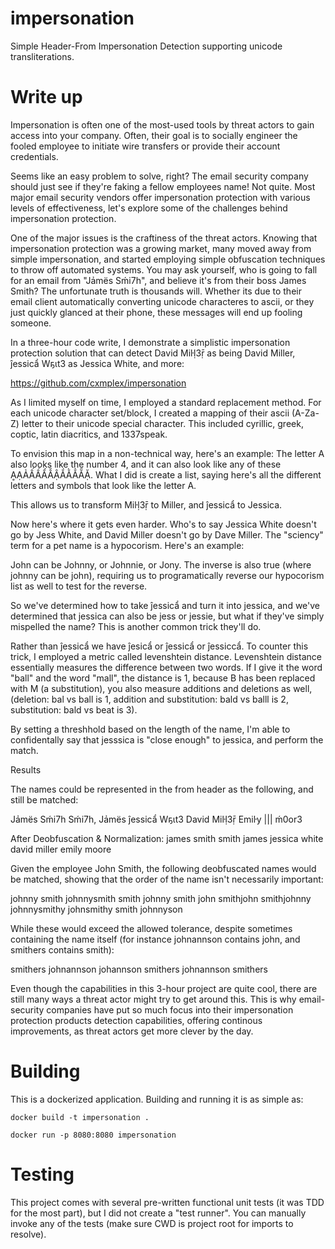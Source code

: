 # impersonation
Simple Header-From Impersonation Detection supporting unicode transliterations.

# Write up

Impersonation is often one of the most-used tools by threat actors to gain access into your company. Often, their goal is to socially engineer the fooled employee to initiate wire transfers or provide their account credentials.

Seems like an easy problem to solve, right? The email security company should just see if they're faking a fellow employees name! Not quite. Most major email security vendors offer impersonation protection with various levels of effectiveness, let's explore some of the challenges behind impersonation protection.

One of the major issues is the craftiness of the threat actors. Knowing that impersonation protection was a growing market, many moved away from simple impersonation, and started employing simple obfuscation techniques to throw off automated systems. You may ask yourself, who is going to fall for an email from "Jẚmës Sḿi7h", and believe it's from their boss James Smith? The unfortunate truth is thousands will. Whether its due to their email client automatically converting unicode characteres to ascii, or they just quickly glanced at their phone, these messages will end up fooling someone.

In a three-hour code write, I demonstrate a simplistic impersonation protection solution that can detect David Miŀḷ3ṝ as being David Miller, ĵessicẩ Wҕιt3 as Jessica White, and more:

https://github.com/cxmplex/impersonation

As I limited myself on time, I employed a standard replacement method. For each unicode character set/block, I created a mapping of their ascii (A-Za-Z) letter to their unicode special character. This included cyrillic, greek, coptic, latin diacritics, and 1337speak. 

To envision this map in a non-technical way, here's an example: The letter A also looks like the number 4, and it can also look like any of these ḀẠẢẤẦẨẪẬẮẰẲẴẶ. What I did is create a list, saying here's all the different letters and symbols that look like the letter A.

This allows us to transform Miŀḷ3ṝ to Miller, and ĵessicẩ to Jessica.

Now here's where it gets even harder. Who's to say Jessica White doesn't go by Jess White, and David Miller doesn't go by Dave Miller. The "sciency" term for a pet name is a hypocorism. Here's an example:

John can be Johnny, or Johnnie, or Jony. The inverse is also true (where johnny can be john), requiring us to programatically reverse our hypocorism list as well to test for the reverse.

So we've determined how to take ĵessicẩ and turn it into jessica, and we've determined that jessica can also be jess or jessie, but what if they've simply mispelled the name? This is another common trick they'll do.

Rather than ĵessicẩ we have ĵesicẩ or ĵessicẩ or ĵessiccẩ. To counter this trick, I employed a metric called levenshtein distance. Levenshtein distance essentially measures the difference between two words. If I give it the word "ball" and the word "mall", the distance is 1, because B has been replaced with M (a substitution), you also measure additions and deletions as well, (deletion: bal vs ball is 1, addition and substitution: bald vs balll is 2, substitution: bald vs beat is 3).

By setting a threshhold based on the length of the name, I'm able to confidentally say that jesssica is "close enough" to jessica, and perform the match.

Results

The names could be represented in the from header as the following, and still be matched:

Jẚmës Sḿi7h
Sḿi7h, Jẚmës
ĵessicẩ Wҕιt3
David Miŀḷ3ṝ
Emiŀу ||| ḿ0or3

After Deobfuscation & Normalization:
james smith
smith james
jessica white
david miller
emily moore

Given the employee John Smith, the following deobfuscated names would be matched, showing that the order of the name isn't necessarily important:

johnny smith
johnnysmith
smith johnny
smith john
smithjohn
smithjohnny
johnnysmithy
johnsmithy
smith johnnyson

While these would exceed the allowed tolerance, despite sometimes containing the name itself (for instance johnannson contains john, and smithers contains smith):

smithers johnannson
johannson smithers
johnannson smithers

Even though the capabilities in this 3-hour project are quite cool, there are still many ways a threat actor might try to get around this. This is why email-security companies have put so much focus into their impersonation protection products detection capabilities, offering continous improvements, as threat actors get more clever by the day.

# Building

This is a dockerized application. Building and running it is as simple as:

`docker build -t impersonation .`

`docker run -p 8080:8080 impersonation`

# Testing

This project comes with several pre-written functional unit tests (it was TDD for the most part), but I did not create a "test runner". You can manually invoke any of the tests (make sure CWD is project root for imports to resolve).
